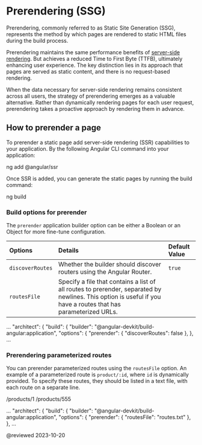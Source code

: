 # Prerendering (SSG)

Prerendering, commonly referred to as Static Site Generation (SSG), represents the method by which pages are rendered to static HTML files during the build process.

Prerendering maintains the same performance benefits of [server-side rendering](/guide/universal/#why-do-it). But achieves a reduced Time to First Byte (TTFB), ultimately enhancing user experience. The key distinction lies in its approach that pages are served as static content, and there is no request-based rendering.

When the data necessary for server-side rendering remains consistent across all users, the strategy of prerendering emerges as a valuable alternative. Rather than dynamically rendering pages for each user request, prerendering takes a proactive approach by rendering them in advance.

## How to prerender a page

To prerender a static page add server-side rendering (SSR) capabilities to your application.
By the following Angular CLI command into your application:

<code-example format="shell" language="shell">

ng add &commat;angular/ssr

</code-example>

Once SSR is added, you can generate the static pages by running the build command:

<code-example format="shell" language="shell">

ng build

</code-example>

### Build options for prerender

The `prerender` application builder option can be either a Boolean or an Object for more fine-tune configuration.

| Options          | Details                                                                                                                                                        | Default Value |
| :--------------- | :------------------------------------------------------------------------------------------------------------------------------------------------------------- | :------------ |
| `discoverRoutes` | Whether the builder should discover routers using the Angular Router.                                                                                          | `true`        |
| `routesFile`     | Specify a file that contains a list of all routes to prerender, separated by newlines. This option is useful if you have a routes that has parameterized URLs. |               |

<code-example format="json" language="json">

&hellip;
"architect": {
"build": {
"builder": "&commat;angular-devkit/build-angular:application",
"options": {
"prerender": {
"discoverRoutes": false
},
},
&hellip;

</code-example>

### Prerendering parameterized routes

You can prerender parameterized routes using the `routesFile` option. An example of a parameterized route is `product/:id`, where `id` is dynamically provided. To specify these routes, they should be listed in a text file, with each route on a separate line.

<code-example language="none" header="routes.txt">

/products/1
/products/555

</code-example>

<code-example format="json" language="json">

&hellip;
"architect": {
"build": {
"builder": "&commat;angular-devkit/build-angular:application",
"options": {
"prerender": {
"routesFile": "routes.txt"
},
},
&hellip;

</code-example>

<!-- links -->

<!-- external links -->

<!-- end links -->

@reviewed 2023-10-20
